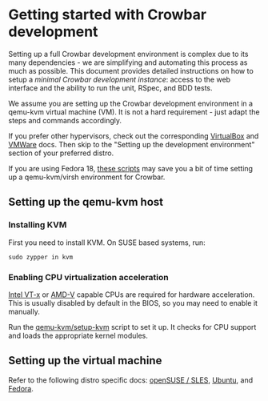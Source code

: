 # Getting started with Crowbar development

Setting up a full Crowbar development environment is complex due to its many
dependencies - we are simplifying and automating this process as much as
possible. This document provides detailed instructions on how to setup a
_minimal Crowbar development instance_: access to the web interface and the
ability to run the unit, RSpec, and BDD tests.

We assume you are setting up the Crowbar development environment in a qemu-kvm
virtual machine (VM). It is not a hard requirement - just adapt the steps and
commands accordingly.

If you prefer other hypervisors, check out the corresponding [VirtualBox](https://github.com/crowbar/crowbar/wiki/Running-Crowbar-in-VirtualBox-VMs) and
[VMWare](https://github.com/crowbar/crowbar/wiki/Running-Crowbar-in-VMWare-VMs) docs.
Then skip to the "Setting up the development environment" section of your
preferred distro.

If you are using Fedora 18, [these scripts](https://github.com/cwolferh/crowbar-virt-for-f18) may save you a bit of time
setting up a qemu-kvm/virsh environment for Crowbar.

## Setting up the qemu-kvm host

### Installing KVM

First you need to install KVM. On SUSE based systems, run:

    sudo zypper in kvm

### Enabling CPU virtualization acceleration

[Intel VT-x](http://en.wikipedia.org/w/index.php?title=X86_virtualization#Intel_virtualization_.28VT-x.29)
or [AMD-V](http://en.wikipedia.org/wiki/X86_virtualization#AMD_virtualization_.28AMD-V.29)
capable CPUs are required for hardware acceleration. This is usually disabled
by default in the BIOS, so you may need to enable it manually.

Run the [qemu-kvm/setup-kvm](https://github.com/crowbar/crowbar/blob/master/dev-setup/qemu-kvm/setup-kvm)
script to set it up. It checks for CPU support and loads the appropriate kernel
modules.

## Setting up the virtual machine

Refer to the following distro specific docs: [openSUSE / SLES](dev-vm-SUSE.md),
[Ubuntu](dev-vm-Ubuntu.md), and [Fedora](dev-vm-Fedora.md).
